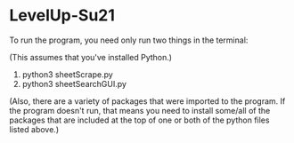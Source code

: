 # LevelUp-Su21

To run the program, you need only run two things in the terminal:

(This assumes that you've installed Python.)

1) python3 sheetScrape.py
2) python3 sheetSearchGUI.py

(Also, there are a variety of packages that were imported to the program. If the program doesn't run, that means you need to install some/all of the packages that are included at the top of one or both of the python files listed above.)
